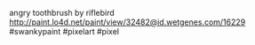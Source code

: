 angry toothbrush by riflebird http://paint.lo4d.net/paint/view/32482@id.wetgenes.com/16229 #swankypaint #pixelart #pixel 